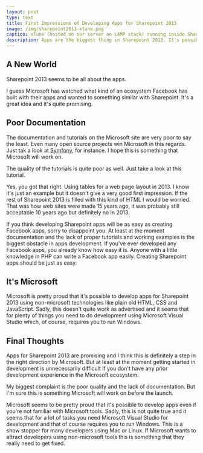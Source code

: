 ```yaml
---
layout: post
type: text
title: First Impressions of Developing Apps for Sharepoint 2013
image: /img/sharepoint2013-xtune.png
caption: xTune (hosted on our server on LAMP stack) running inside Sharepoint.
description: Apps are the biggest thing in Sharepoint 2013. It's possible to create Sharepoint apps in just HTML, CSS and JavaScript and even host them on your own server. I have just taken my first steps in developing apps for Sharepoint 2013 and hosting them on a LAMP server. These are my first impressions of the development process.
---
```


## A New World

Sharepoint 2013 seems to be all about the apps.

I guess Microsoft has watched what kind of an ecosystem Facebook has built with
their apps and wanted to something similar with Sharepoint. It's a great idea and
it's quite promising. 
 

## Poor Documentation

The documentation and tutorials on the Microsoft site are very poor to say the least.
Even many open source projects win Microsoft in this regards. Just tak a look at
[Symfony](http://www.symfony.com), for instance. I hope this is something that Microsoft
will work on.

The quality of the tutorials is quite poor as well. Just take a look at this tutorial.

Yes, you got that right. Using tables for a web page layout in 2013. I know it's just an example
but it doesn't give a very good first impression. If the rest of Sharepoint 2013
is filled with this kind of HTML I would be worried. That was how web sites were made 
15 years ago, it was probably still acceptable 10 years ago but definitely no in 2013. 

If you think developing Sharepoint apps will be as easy as creating Facebook apps,
sorry to disappoint you. At least at the moment documentation and the lack of proper
tutorials and working examples is the biggest obstacle in apps development. If you've
ever developed any Facebook apps, you already know how easy it is. Anyone with a little
knowledge in PHP can write a Facebook app easily. Creating Sharepoint apps should be
just as easy.



## It's Microsoft

Microsoft is pretty proud that it's possible to develop apps for Sharepoint 2013 using
non-microsoft technologies like plain old HTML, CSS and JavaScript. Sadly, this doesn't
quite work as advertised and it seems that for plenty of things you need to do development
using Microsoft Visual Studio which, of course, requires you to run Windows.


## Final Thoughts

Apps for Sharepoint 2013 are promising and I think this is definitely a step in the 
right direction by Microsoft. But at least at the moment getting started in development
is unnecessarily difficult if you don't have any prior development experience in the
Microsoft ecosystem.  

My biggest complaint is the poor quality and the lack of documentation. But I'm sure
this is something Microsoft will work on before the launch. 

Microsoft seems to
be pretty proud that it's possible to develop apps even if you're not familiar with
Microsoft tools. Sadly, this is not quite true and it seems that for a lot of tasks
you need Microsoft Visual Studio for development and that of course requires you
to run Windows. This is a show stopper for many developers using Mac or Linux. 
If Microsoft wants to attract developers using non-microsoft tools this is something
that they really need to get fixed.